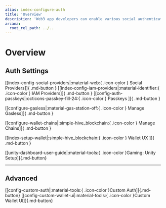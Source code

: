 ```yaml
---
alias: index-configure-auth
title: 'Overview'
description: 'Web3 app developers can enable various social authentication providers or IAM providers to onboard users in the app.'
arcana:
  root_rel_path: ../..
---
```


# Overview

<!--
Use the [{{config.extra.arcana.dashboard_name}}]({{page.meta.arcana.root_rel_path}}/concepts/dashboard.md) and configure the [{{config.extra.arcana.sdk_name}}]({{page.meta.arcana.root_rel_path}}/concepts/authsdk.md) usage as per your app requirements.
--->

## Auth Settings

[[index-config-social-providers|:material-web:{ .icon-color } Social Providers]]{ .md-button } [[index-config-iam-providers|:material-identifier:{ .icon-color } IAM Providers]]{ .md-button }
[[config-auth-passkeys|:octicons-passkey-fill-24:{ .icon-color } Passkeys ]]{ .md-button }

[[configure-gasless|:material-gas-station-off:{ .icon-color } Manage Gasless]]{ .md-button }

[[configure-wallet-chains|:simple-hive_blockchain:{ .icon-color } Manage Chains]]{ .md-button }

[[index-setup-wallet|:simple-hive_blockchain:{ .icon-color } Wallet UX ]]{ .md-button }

[[unity-dashboard-user-guide|:material-tools:{ .icon-color }Gaming: Unity Setup]]{.md-button}

---

## Advanced

[[config-custom-auth|:material-tools:{ .icon-color }Custom Auth]]{.md-button}
[[config-custom-wallet-ui|:material-tools:{ .icon-color }Custom Wallet UI]]{.md-button}


